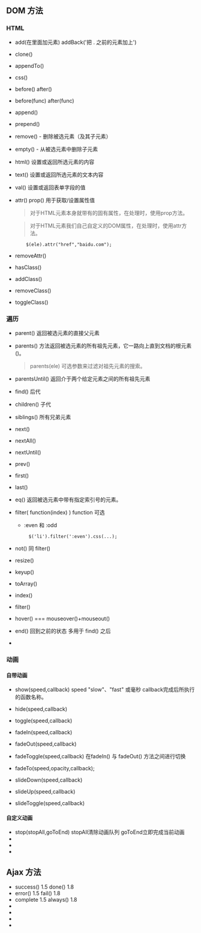 ## DOM 方法

### HTML
* add(在里面加元素)      addBack('把 . 之前的元素加上')  
* clone()
* appendTo()
* css()
* before()  after()
* before(func) after(func)
* append()
* prepend()
* remove() - 删除被选元素（及其子元素）
* empty() - 从被选元素中删除子元素
* html()    设置或返回所选元素的内容
* text()    设置或返回所选元素的文本内容
* val()     设置或返回表单字段的值

* attr() prop()    用于获取/设置属性值
	> 对于HTML元素本身就带有的固有属性，在处理时，使用prop方法。
	
	> 对于HTML元素我们自己自定义的DOM属性，在处理时，使用attr方法。
    ```
        $(ele).attr("href","baidu.com");
    ```
* removeAttr()

* hasClass()
* addClass()
* removeClass()
* toggleClass()


### 遍历
* parent()  返回被选元素的直接父元素
* parents() 方法返回被选元素的所有祖先元素，它一路向上直到文档的根元素 (<html>)。

    > parents(ele) 可选参数来过滤对祖先元素的搜索。

* parentsUntil() 返回介于两个给定元素之间的所有祖先元素
* find()        后代 
* children()    子代
* siblings()    所有兄弟元素
* next()
* nextAll()
* nextUntil()
* prev()
* first()
* last()
* eq()          返回被选元素中带有指定索引号的元素。
* filter( function(index) )   function 可选 
    -  :even 和 :odd
    ```
         $('li').filter(':even').css(...);
    ```
* not()         同 filter()


* resize()
* keyup()
* toArray()
* index()
* filter()
* hover()  === mouseover()+mouseout()
* end()  回到之前的状态 多用于 find() 之后
*  

### 动画

#### 自带动画
* show(speed,callback)   speed "slow"、"fast" 或毫秒   callback完成后所执行的函数名称。
* hide(speed,callback)
* toggle(speed,callback)

* fadeIn(speed,callback)
* fadeOut(speed,callback)
* fadeToggle(speed,callback)   在fadeIn() 与 fadeOut() 方法之间进行切换
* fadeTo(speed,opacity,callback);  

* slideDown(speed,callback)
* slideUp(speed,callback)
* slideToggle(speed,callback)

#### 自定义动画
* stop(stopAll,goToEnd)  stopAll清除动画队列    goToEnd立即完成当前动画
* 
* 
* 






## Ajax 方法

* success()  1.5    done()    1.8
* error()    1.5    fail()    1.8
* complete   1.5    always()  1.8 
* 
* 
* 
* 


